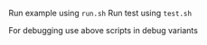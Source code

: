 Run example using `run.sh`
Run test using `test.sh`

For debugging use above scripts in debug variants

